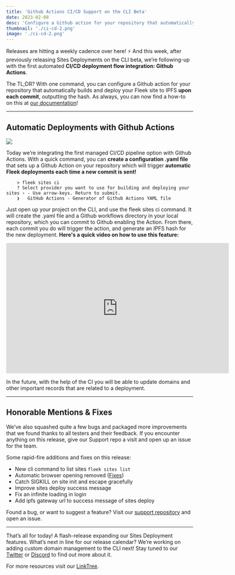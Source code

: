 ```yaml
---
title: 'Github Actions CI/CD Support on the CLI Beta'
date: 2023-02-08
desc: 'Configure a Github action for your repository that automatically builds and deploy your Fleek site to IPFS upon each commit.'
thumbnail: './ci-cd-2.png'
image: './ci-cd-2.png'
---
```


Releases are hitting a weekly cadence over here! ⚡️ And this week, after previously releasing Sites Deployments on the CLI beta, we’re following-up with the first automated **CI/CD deployment flow integration: Github Actions**.

The TL;DR? With one command, you can configure a Github action for your repository that automatically builds and deploy your Fleek site to IPFS **upon each commit**, outputting the hash. As always, you can now find a how-to on this at [our documentation](https://docs.fleek.xyz/)!

---

## Automatic Deployments with Github Actions

![](https://storage.fleek.ooo/27a60cdd-37d3-480c-ae88-3ad4ca886b13-bucket/imgs/ci-code.png)

Today we’re integrating the first managed CI/CD pipeline option with Github Actions. With a quick command, you can **create a configuration .yaml file** that sets up a Github Action on your repository which will trigger **automatic Fleek deployments each time a new commit is sent!**

        > fleek sites ci
        ? Select provider you want to use for building and deploying your sites › - Use arrow-keys. Return to submit.
        ❯   GitHub Actions - Generator of Github Actions YAML file

Just open up your project on the CLI, and use the fleek sites ci command. It will create the .yaml file and a Github workflows directory in your local repository, which you can commit to Github enabling the Action. From there, each commit you do will trigger the action, and generate an IPFS hash for the new deployment. **Here's a quick video on how to use this feature:**

<iframe width="600" height="350" src="https://www.youtube.com/embed/KZvYrllpb-4?controls=0" title="YouTube video player" frameborder="0" allow="accelerometer; autoplay; clipboard-write; encrypted-media; gyroscope; picture-in-picture; web-share" allowfullscreen></iframe>

In the future, with the help of the CI you will be able to update domains and other important records that are related to a deployment.

---

## Honorable Mentions & Fixes

We’ve also squashed quite a few bugs and packaged more improvements that we found thanks to all testers and their feedback. If you encounter anything on this release, give our Support repo a visit and open up an issue for the team.

Some rapid-fire additions and fixes on this release:

- New cli command to list sites `fleek sites list`
- Automatic browser opening removed ([Fixes](https://github.com/fleekxyz/fleekxyz-support/issues/8))
- Catch SIGKILL on site init and escape gracefully
- Improve sites deploy success message
- Fix an infinite loading in login
- Add ipfs gateway url to success message of sites deploy

Found a bug, or want to suggest a feature? Visit our [support repository](https://github.com/fleekxyz/fleekxyz-support/) and open an issue.

---

That’s all for today! A flash-release expanding our Sites Deployment features. What’s next in line for our release calendar? We’re working on adding custom domain management to the CLI next! Stay tuned to our [Twitter](https://twitter.com/fleek) or [Discord](https://discord.gg/fleek) to find out more about it.

For more resources visit our [LinkTree](https://linktr.ee/fleek).
